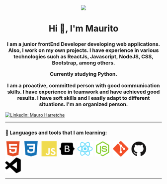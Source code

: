 
<div id="header" align="center">
  <img src="https://media.giphy.com/media/lTRuG1F4VZ3LHMpXY2/giphy.gif" width="300" />
  <h1 align="center"> Hi 👋, I'm Maurito</h1>
  <h3 align="center">I am a junior frontEnd Developer developing web applications. Also, I work on my own projects. I have experience in various technologies such as ReactJs, Javascript, NodeJS, CSS, Bootstrap, among others.

Currently studying Python.


I am a proactive, committed person with good communication skills. I have experience in teamwork and have achieved good results. I have soft skills and I easily adapt to different situations. I'm an organized person.
  </h3>
</div>



[![Linkedin: Mauro Harretche](https://img.shields.io/badge/-mauroharretche-blue?style=flat-square&logo=Linkedin&logoColor=white&link=https://www.linkedin.com/in/mauro-harretche/)](https://www.linkedin.com/in/mauro-harretche/)



---
<div align="left">
  <h3> 🔨 Languages and tools that I am learning:</h3>
  <div>
    <img src="https://github.com/devicons/devicon/blob/master/icons/html5/html5-plain.svg" title="HTML5" alt="html" width="50" height="50"/>&nbsp;
    <img src="https://github.com/devicons/devicon/blob/master/icons/css3/css3-plain.svg" title="CSS3" alt="css"  width="50" height="50"/>&nbsp;
    <img src="https://github.com/devicons/devicon/blob/master/icons/javascript/javascript-plain.svg" title="JavaScript" alt="javascript"  width="50" height="50"/>&nbsp;
    <img src="https://github.com/devicons/devicon/blob/master/icons/bootstrap/bootstrap-plain.svg" title="Bootstrap" alt="bootstrap"  width="50" height="50"/>&nbsp;
    <img src="https://github.com/devicons/devicon/blob/master/icons/react/react-original.svg" title="React" alt="react"  width="50" height="50"/>&nbsp;
    <img src="https://github.com/devicons/devicon/blob/master/icons/nodejs/nodejs-plain.svg" title="NodeJs" alt="nodejs"  width="50" height="50"/>&nbsp;
    <img src="https://github.com/devicons/devicon/blob/master/icons/git/git-plain.svg" title="Git" alt="git"  width="50" height="50"/>&nbsp;
    <img src="https://github.com/devicons/devicon/blob/master/icons/github/github-original.svg" title="GitHub" alt="github"  width="50" height="50"/>&nbsp;
    <img src="https://github.com/devicons/devicon/blob/master/icons/vscode/vscode-plain.svg" title="VScode" alt="vscode"  width="50" height="50"/>&nbsp;
  </div>
</div>

---

    
    
    
    
    

